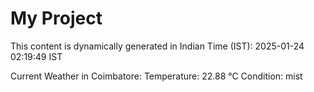 # My Project

This content is dynamically generated in Indian Time (IST): 2025-01-24 02:19:49 IST


Current Weather in Coimbatore:
Temperature: 22.88 °C
Condition: mist

